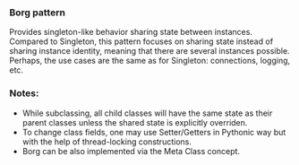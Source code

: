 ### Borg pattern
Provides singleton-like behavior sharing state between instances.
Compared to Singleton, this pattern focuses on sharing state instead
of sharing instance identity, meaning that there are several instances possible.
Perhaps, the use cases are the same as for Singleton: connections, logging, etc.

### Notes:
* While subclassing, all child classes will have the same state as their parent classes
unless the shared state is explicitly overriden.
* To change class fields, one may use Setter/Getters in Pythonic way but 
with the help of thread-locking constructions.
* Borg can be also implemented via the Meta Class concept.